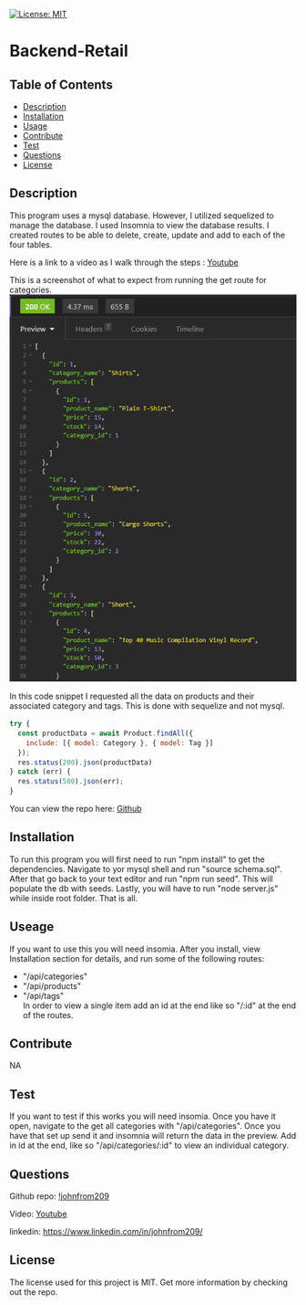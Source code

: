 
  [![License: MIT](https://img.shields.io/badge/License-MIT-yellow.svg)](https://opensource.org/licenses/MIT)
  # Backend-Retail
  ## Table of Contents
  - [Description](#description)
  - [Installation](#installation)
  - [Usage](#usage)
  - [Contribute](#contribute)
  - [Test](#test)
  - [Questions](#questions)
  - [License](#license)
  ## Description
  This program uses a mysql database. However, I utilized sequelized to manage the database. I used Insomnia to view the database results. I created routes to be able to delete, create, update and add to each of the four tables. 
  
  Here is a link to a video as I walk through the steps :
  [Youtube](https://youtu.be/VPgMYb8UEs0)

  This is a screenshot of what to expect from running the get route for categories.
  ![Screenshot](./assets/images/backendReatialExample.PNG)


  In this code snippet I requested all the data on products and their associated category and tags. This is done with sequelize and not mysql. 
  ```javascript
  try {
    const productData = await Product.findAll({
      include: [{ model: Category }, { model: Tag }]
    });
    res.status(200).json(productData)
  } catch (err) {
    res.status(500).json(err);
  }
  ```
  You can view the repo here:
  [Github](https://github.com/johnfrom209/Backend-Retail)

  ## Installation
  To run this program you will first need to run "npm install" to get the dependencies. Navigate to yor mysql shell and run "source schema.sql". After that go back to your text editor and run "npm run seed". This will populate the db with seeds. Lastly, you will have to run "node server.js" while inside root folder. That is all.
  ## Useage
  If you want to use this you will need insomia. After you install, view Installation section for details, and run some of the following routes: 
  * "/api/categories"
  * "/api/products"
  * "/api/tags"  
  In order to view a single item add an id at the end like so "/:id" at the end of the routes.
  ## Contribute
  NA
  ## Test
  If you want to test if this works you will need insomia. Once you have it open, navigate to the get all categories with "/api/categories". Once you have that set up send it and insomnia will return the data in the preview. Add in id at the end, like so "/api/categories/:id" to view an individual category. 
  ## Questions
  Github repo: [!johnfrom209](https://github.com/johnfrom209?tab=repositories)

  Video: [Youtube](https://youtu.be/VPgMYb8UEs0)

  linkedin: https://www.linkedin.com/in/johnfrom209/

  ## License
  The license used for this project is MIT. Get more information by checking out the repo.
